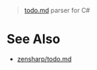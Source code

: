 > [todo.md](https://github.com/zensharp/todo.md) parser for C#

# See Also
* [zensharp/todo.md](https://github.com/zensharp/todo.md)
